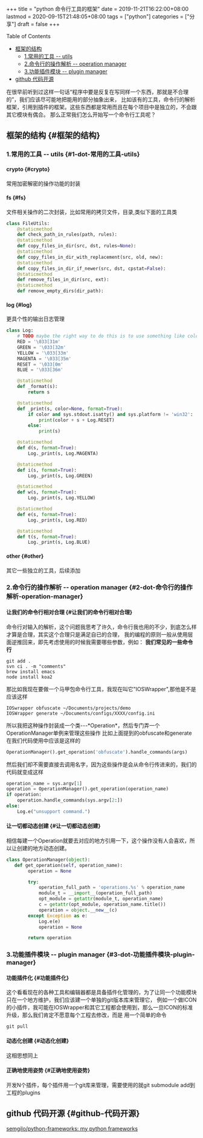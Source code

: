+++
title = "python 命令行工具的框架"
date = 2019-11-21T16:22:00+08:00
lastmod = 2020-09-15T21:48:05+08:00
tags = ["python"]
categories = ["分享"]
draft = false
+++

<div class="ox-hugo-toc toc">
<div></div>

<div class="heading">Table of Contents</div>

- [框架的结构](#框架的结构)
    - [1.常用的工具 -- utils](#1-dot-常用的工具-utils)
    - [2.命令行的操作解析 -- operation manager](#2-dot-命令行的操作解析-operation-manager)
    - [3.功能插件模块 -- plugin manager](#3-dot-功能插件模块-plugin-manager)
- [github 代码开源](#github-代码开源)

</div>
<!--endtoc-->

在很早前听到过这样一句话“程序中要是反复在写同样一个东西，那就是不合理的”，我们应该尽可能地把能用的部分抽象出来，
比如该有的工具，命令行的解析框架，引用到插件的框架。这些东西都是常用而且在每个项目中是独立的，不会跟其它模块有偶合。
那么正常我们怎么开始写一个命令行工具呢？
<!--more-->


## 框架的结构 {#框架的结构}


### 1.常用的工具 -- utils {#1-dot-常用的工具-utils}


#### crypto {#crypto}

常用加密解密的操作功能的封装


#### fs {#fs}

文件相关操作的二次封装，比如常用的拷贝文件，目录,类似下面的工具类

```python
class FileUtils:
    @staticmethod
    def check_path_in_rules(path, rules):
    @staticmethod
    def copy_files_in_dir(src, dst, rules=None):
    @staticmethod
    def copy_files_in_dir_with_replacement(src, old, new):
    @staticmethod
    def copy_files_in_dir_if_newer(src, dst, cpstat=False):
    @staticmethod
    def remove_files_in_dir(src, ext):
    @staticmethod
    def remove_empty_dirs(dir_path):
```


#### log {#log}

更具个性的输出日志管理

```python
class Log:
    # TODO maybe the right way to do this is to use something like colorama?
    RED = '\033[31m'
    GREEN = '\033[32m'
    YELLOW = '\033[33m'
    MAGENTA = '\033[35m'
    RESET = '\033[0m'
    BLUE = '\033[36m'

    @staticmethod
    def _format(s):
        return s

    @staticmethod
    def _print(s, color=None, format=True):
        if color and sys.stdout.isatty() and sys.platform != 'win32':
            print(color + s + Log.RESET)
        else:
            print(s)

    @staticmethod
    def d(s, format=True):
        Log._print(s, Log.MAGENTA)

    @staticmethod
    def i(s, format=True):
        Log._print(s, Log.GREEN)

    @staticmethod
    def w(s, format=True):
        Log._print(s, Log.YELLOW)

    @staticmethod
    def e(s, format=True):
        Log._print(s, Log.RED)

    @staticmethod
    def t(s, format=True):
        Log._print(s, Log.BLUE)
```


#### other {#other}

其它一些独立的工具，后续添加


### 2.命令行的操作解析 -- operation manager {#2-dot-命令行的操作解析-operation-manager}


#### 让我们的命令行相对合理 {#让我们的命令行相对合理}

命令行对输入的解析，这个问题我思考了许久，命令行我也用的不少，到底怎么样才算是合理，其实这个合理只是满足自已的合理，
我的编程的原则一般从使用层面逆推回来，即先考虑使用的时候我需要哪些参数，例如：
**我们常见的一些命令行**

```shell
git add .
svn ci . -m "comments"
brew install emacs
node install koa2
```

那比如我现在要做一个马甲包命令行工具，我现在叫它"IOSWrapper",那他是不是应该这样

```shell
IOSwrapper obfuscate ~/Documents/projects/demo
IOSWrapper generate ~/Documents/configs/XXXX/config.ini
```

所以我把这种操作封装成一个类---\*Operation\*，然后专门弄一个OperationManager单例来管理这些操作
比如上面提到的obfuscate和generate在我们代码使用中应该是这样的

```python
OperationManager().get_operation('obfuscate').handle_commands(args)
```

然后我们却不需要直接去调用名字，因为这些操作是会从命令行传进来的，我们的代码就变成这样

```python
operation_name = sys.argv[1]
operation = OperationManager().get_operation(operation_name)
if operation:
    operation.handle_commands(sys.argv[2:])
else:
    Log.e("unsupport command.")
```


#### 让一切都动态创建 {#让一切都动态创建}

相信每建一个Operation就要去对应的地方引用一下，这个操作没有人会喜欢，所以让创建的地方动态创建。

```python
class OperationManager(object):
   def get_operation(self, operation_name):
        operation = None

        try:
            operation_full_path = 'operations.%s' % operation_name
            module_t = __import__(operation_full_path)
            opt_module = getattr(module_t, operation_name)
            c = getattr(opt_module, operation_name.title())
            operation = object.__new__(c)
        except Exception as e:
            Log.e(e)
            operation = None

        return operation
```


### 3.功能插件模块 -- plugin manager {#3-dot-功能插件模块-plugin-manager}


#### 功能插件化 {#功能插件化}

这个看看现在的各种工具和编辑器都是具备插件化管理的，为了让同一个功能模块只在一个地方维护，我们应该建一个单独的git版本库来管理它，
例如一个做ICON的小插件，我可能在IOSWrapper和其它工程都会使用到，那么一旦ICON的标准升级，那么我们肯定不愿意每个工程去修改，而是
用一个简单的命令

```shell
git pull
```


#### 动态化创建 {#动态化创建}

这相思想同上


#### 正确地使用姿势 {#正确地使用姿势}

开发N个插件，每个插件用一个git库来管理，需要使用的就git submodule add到工程的plugins


## github 代码开源 {#github-代码开源}

[semgilo/python-frameworks: my python frameworks](https://github.com/semgilo/python-frameworks)
